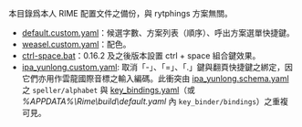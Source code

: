 本目錄爲本人 RIME 配置文件之備份，與 rytphings 方案無關。

- [default.custom.yaml](default.custom.yaml)：候選字數、方案列表（順序）、呼出方案選單快捷鍵。
- [weasel.custom.yaml](weasel.custom.yaml)：配色。
- [ctrl-space.bat](ctrl-space.bat)：0.16.2 及之後版本設置 ctrl + space 組合鍵效果。
- [ipa_yunlong.custom.yaml](ipa_yunlong.custom.yaml): 取消「-」、「=」、「.」鍵與翻頁快捷鍵之綁定，因它們亦用作雲龍國際音標之輸入編碼。此衝突由 [ipa_yunlong.schema.yaml](https://github.com/rime/rime-ipa/blob/master/ipa_yunlong.schema.yaml) 之 `speller/alphabet` 與 [key_bindings.yaml](https://github.com/rime/rime-prelude/blob/master/key_bindings.yaml)（或 *%APPDATA%\Rime\build\default.yaml* 內 `key_binder/bindings`）之重複可見。
